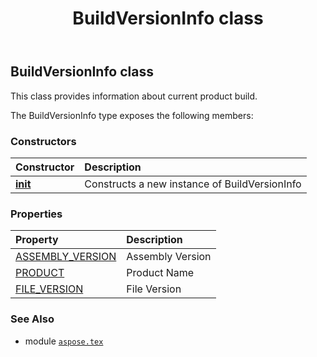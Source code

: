 ﻿---
title: BuildVersionInfo class
second_title: Aspose.TeX for Python via .NET API References
description: 
type: docs
weight: 10
url: /python-net/aspose.tex/buildversioninfo/
is_root: false
---

## BuildVersionInfo class

This class provides information about current product build.



The BuildVersionInfo type exposes the following members:

### Constructors
| Constructor | Description |
| :- | :- |
| [__init__](/tex/python-net/aspose.tex/buildversioninfo/__init__/#) | Constructs a new instance of BuildVersionInfo |


### Properties
| Property | Description |
| :- | :- |
| [ASSEMBLY_VERSION](/tex/python-net/aspose.tex/buildversioninfo/assembly_version) | Assembly Version |
| [PRODUCT](/tex/python-net/aspose.tex/buildversioninfo/product) | Product Name |
| [FILE_VERSION](/tex/python-net/aspose.tex/buildversioninfo/file_version) | File Version |



### See Also
* module [`aspose.tex`](..)
